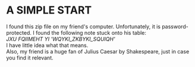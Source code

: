 #  A SIMPLE START
I found this zip file on my friend's computer. Unfortunately, it is password-protected. I found the following note stuck onto his table:  
*JXU FQIIMEHT YI 'WQYKI_ZKBYKI_SQUIQH'*  
I have little idea what that means.  
Also, my friend is a huge fan of Julius Caesar by Shakespeare, just in case you find it relevant.  
